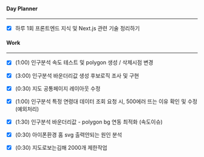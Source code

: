 
#### Day Planner
---
- [x] 하루 1회 프론트엔드 지식 및 Next.js 관련 기술 정리하기


#### Work
---
- [x] (1:00) 인구분석 속도 테스트 및 polygon 생성 / 삭제시점 변경
- [x] (3:00) 인구분석 바운더리값 생성 후보로직 조사 및 구현
- [x] (0:30) 지도 공통페이지 레이아웃 수정
- [x] (1:00) 인구분석 특정 연령대 데이터 조회 요청 시, 500에러 뜨는 이유 확인 및 수정 (예외처리) 
- [x] (1:30) 인구분석 바운더리값 - polygon bg 연동 최적화 (속도이슈)
- [x] (0:30) 아이폰환경 홈 svg 출력안되는 원인 분석

- [x] (0:30) 지도로보는김해 2000개 제한작업 

 

